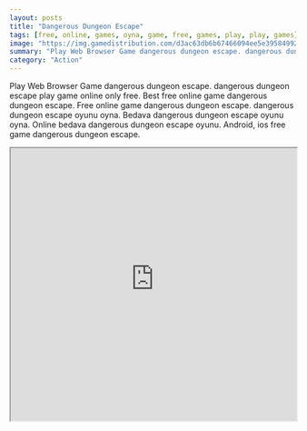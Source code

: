 ```yaml
---
layout: posts
title: "Dangerous Dungeon Escape"
tags: [free, online, games, oyna, game, free, games, play, play, games]
image: "https://img.gamedistribution.com/d3ac63db6b67466094ee5e3958499237.jpg"
summary: "Play Web Browser Game dangerous dungeon escape. dangerous dungeon escape play game online only free. Best free online game dangerous dungeon escape. Free online game dangerous dungeon escape. dangerous dungeon escape oyunu oyna. Bedava dangerous dungeon escape oyunu oyna. Online bedava dangerous dungeon escape oyunu. Android, ios free game dangerous dungeon escape."
category: "Action"
---
```


Play Web Browser Game dangerous dungeon escape. dangerous dungeon escape play game online only free. Best free online game dangerous dungeon escape. Free online game dangerous dungeon escape. dangerous dungeon escape oyunu oyna. Bedava dangerous dungeon escape oyunu oyna. Online bedava dangerous dungeon escape oyunu. Android, ios free game dangerous dungeon escape.

<iframe width="100%" height="480px;" src="https://flash.gamedistribution.com?game=d3ac63db6b67466094ee5e3958499237"></iframe>
